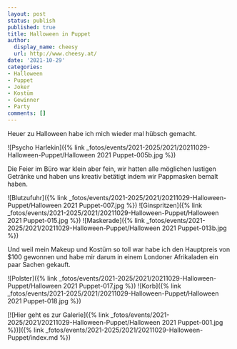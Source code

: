 ```yaml
---
layout: post
status: publish
published: true
title: Halloween in Puppet
author:
  display_name: cheesy
  url: http://www.cheesy.at/
date: '2021-10-29'
categories:
- Halloween
- Puppet
- Joker
- Kostüm
- Gewinner
- Party
comments: []
---
```


Heuer zu Halloween habe ich mich wieder mal hübsch gemacht. 

![Psycho Harlekin]({% link _fotos/events/2021-2025/2021/20211029-Halloween-Puppet/Halloween 2021 Puppet-005b.jpg %})

Die Feier im Büro war klein aber fein, wir hatten alle möglichen lustigen Getränke und haben uns kreativ betätigt indem wir Pappmasken bemalt haben.

![Blutzufuhr]({% link _fotos/events/2021-2025/2021/20211029-Halloween-Puppet/Halloween 2021 Puppet-007.jpg %})
![Ginspritzen]({% link _fotos/events/2021-2025/2021/20211029-Halloween-Puppet/Halloween 2021 Puppet-015.jpg %})
![Maskerade]({% link _fotos/events/2021-2025/2021/20211029-Halloween-Puppet/Halloween 2021 Puppet-013b.jpg %})

Und weil mein Makeup und Kostüm so toll war habe ich den Hauptpreis von $100 gewonnen und habe mir darum in einem Londoner Afrikaladen ein paar Sachen gekauft.

![Polster]({% link _fotos/events/2021-2025/2021/20211029-Halloween-Puppet/Halloween 2021 Puppet-017.jpg %})
![Korb]({% link _fotos/events/2021-2025/2021/20211029-Halloween-Puppet/Halloween 2021 Puppet-018.jpg %})


[![Hier geht es zur Galerie]({% link _fotos/events/2021-2025/2021/20211029-Halloween-Puppet/Halloween 2021 Puppet-001.jpg %})]({% link _fotos/events/2021-2025/2021/20211029-Halloween-Puppet/index.md %})